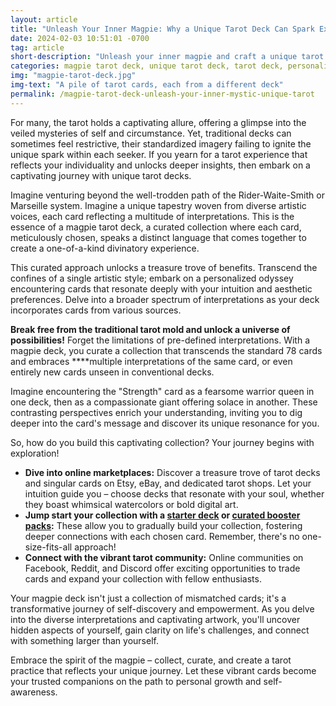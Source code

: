 ```yaml
---
layout: article
title: "Unleash Your Inner Magpie: Why a Unique Tarot Deck Can Spark Extraordinary Reading"
date: 2024-02-03 10:51:01 -0700
tag: article
short-description: "Unleash your inner magpie and craft a unique tarot deck that reflects your soul! Tired of traditional decks? Explore the fascinating world of magpie tarot decks, where individual cards are meticulously chosen from diverse sources, offering multiple interpretations and limitless possibilities. Dive into a personalized tarot journey, connecting with artwork that resonates with your intuition and unlocking deeper insights. Discover how to build your own magpie deck, from exploring online marketplaces to connecting with the vibrant tarot community. Embrace your individuality and embark on a transformative journey of self-discovery with unique tarot cards."
categories: magpie tarot deck, unique tarot deck, tarot deck, personalized tarot deck, curated tarot deck, multiple tarot interpretations, unconventional tarot, artistic tarot, intuitive tarot, build your own tarot deck, buy tarot cards online
img: "magpie-tarot-deck.jpg"
img-text: "A pile of tarot cards, each from a different deck"
permalink: /magpie-tarot-deck-unleash-your-inner-mystic-unique-tarot
---
```

For many, the tarot holds a captivating allure, offering a glimpse into the veiled mysteries of self and circumstance. Yet, traditional decks can sometimes feel restrictive, their standardized imagery failing to ignite the unique spark within each seeker. If you yearn for a tarot experience that reflects your individuality and unlocks deeper insights, then embark on a captivating journey with unique tarot decks.

Imagine venturing beyond the well-trodden path of the Rider-Waite-Smith or Marseille system. Imagine a unique tapestry woven from diverse artistic voices, each card reflecting a multitude of interpretations. This is the essence of a magpie tarot deck, a curated collection where each card, meticulously chosen, speaks a distinct language that comes together to create a one-of-a-kind divinatory experience.

This curated approach unlocks a treasure trove of benefits. Transcend the confines of a single artistic style; embark on a personalized odyssey encountering cards that resonate deeply with your intuition and aesthetic preferences. Delve into a broader spectrum of interpretations as your deck incorporates cards from various sources. 

**Break free from the traditional tarot mold and unlock a universe of possibilities!** Forget the limitations of pre-defined interpretations. With a magpie deck, you curate a collection that transcends the standard 78 cards and embraces ****multiple interpretations of the same card, or even entirely new cards unseen in conventional decks.

Imagine encountering the "Strength" card as a fearsome warrior queen in one deck, then as a compassionate giant offering solace in another. These contrasting perspectives enrich your understanding, inviting you to dig deeper into the card's message and discover its unique resonance for you.

So, how do you build this captivating collection? Your journey begins with exploration!

- **Dive into online marketplaces:** Discover a treasure trove of tarot decks and singular cards on Etsy, eBay, and dedicated tarot shops. Let your intuition guide you – choose decks that resonate with your soul, whether they boast whimsical watercolors or bold digital art.
- **Jump start your collection with a [starter deck](https://juniperdivination.etsy.com/listing/1288443302) or [curated booster packs](https://juniperdivination.etsy.com/listing/1320932639):** These allow you to gradually build your collection, fostering deeper connections with each chosen card. Remember, there's no one-size-fits-all approach!
- **Connect with the vibrant tarot community:** Online communities on Facebook, Reddit, and Discord offer exciting opportunities to trade cards and expand your collection with fellow enthusiasts.

Your magpie deck isn't just a collection of mismatched cards; it's a transformative journey of self-discovery and empowerment. As you delve into the diverse interpretations and captivating artwork, you'll uncover hidden aspects of yourself, gain clarity on life's challenges, and connect with something larger than yourself.

Embrace the spirit of the magpie – collect, curate, and create a tarot practice that reflects your unique journey. Let these vibrant cards become your trusted companions on the path to personal growth and self-awareness.